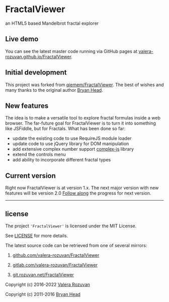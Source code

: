 # FractalViewer

an HTML5 based Mandelbrot fractal explorer

## Live demo

You can see the latest master code running via GitHub pages at
[valera-rozuvan.github.io/FractalViewer](http://valera-rozuvan.github.io/FractalViewer/index.html).

## Initial development

This project was forked from [qiemem/FractalViewer](https://github.com/qiemem/FractalViewer).
The best of wishes and many thanks to the original author [Bryan Head](https://github.com/qiemem).

## New features

The idea is to make a versatile tool to explore fractal formulas inside a web
browser. The far-future goal for FractalViewer is to turn it into something like
JSFiddle, but for Fractals. What has been done so far:

- update the existing code to use RequireJS module loader
- update code to use jQuery library for DOM manipulation
- add extensive complex number support [complex-js](https://github.com/patrickroberts/complex-js) library
- extend the controls menu
- add ability to incorporate different fractal types

## Current version

Right now FractalViewer is at version 1.x. The next major version with new
features will be version 2.0
[Follow along](https://github.com/valera-rozuvan/FractalViewer/issues?q=is%3Aopen+is%3Aissue+milestone%3Av2.0)
the progress for next version.

---

## license

The project `'FractalViewer'` is licensed under the MIT License.

See [LICENSE](./LICENSE) for more details.

The latest source code can be retrieved from one of several mirrors:

1. [github.com/valera-rozuvan/FractalViewer](https://github.com/valera-rozuvan/FractalViewer)

2. [gitlab.com/valera-rozuvan/FractalViewer](https://gitlab.com/valera-rozuvan/FractalViewer)

3. [git.rozuvan.net/FractalViewer](https://git.rozuvan.net/FractalViewer)

Copyright (c) 2016-2022 [Valera Rozuvan](https://valera.rozuvan.net/)

Copyright (c) 2011-2016 [Bryan Head](https://github.com/qiemem)
